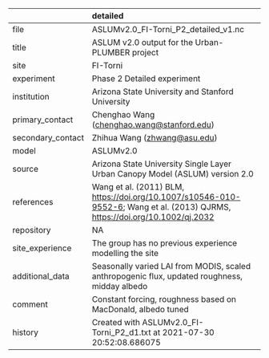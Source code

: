 |                   | detailed                                                                                                                     |
|:------------------|:-----------------------------------------------------------------------------------------------------------------------------|
| file              | ASLUMv2.0_FI-Torni_P2_detailed_v1.nc                                                                                         |
| title             | ASLUM v2.0 output for the Urban-PLUMBER project                                                                              |
| site              | FI-Torni                                                                                                                     |
| experiment        | Phase 2 Detailed experiment                                                                                                  |
| institution       | Arizona State University and Stanford University                                                                             |
| primary_contact   | Chenghao Wang (chenghao.wang@stanford.edu)                                                                                   |
| secondary_contact | Zhihua Wang (zhwang@asu.edu)                                                                                                 |
| model             | ASLUMv2.0                                                                                                                    |
| source            | Arizona State University Single Layer Urban Canopy Model (ASLUM) version 2.0                                                 |
| references        | Wang et al. (2011) BLM, https://doi.org/10.1007/s10546-010-9552-6; Wang et al. (2013) QJRMS, https://doi.org/10.1002/qj.2032 |
| repository        | NA                                                                                                                           |
| site_experience   | The group has no previous experience modelling the site                                                                      |
| additional_data   | Seasonally varied LAI from MODIS, scaled anthropogenic flux, updated roughness, midday albedo                                |
| comment           | Constant forcing,  roughness based on MacDonald, albedo tuned                                                                |
| history           | Created with ASLUMv2.0_FI-Torni_P2_d1.txt at 2021-07-30 20:52:08.686075                                                      |
